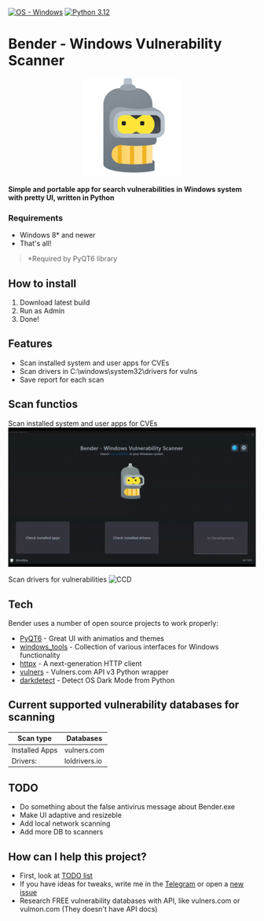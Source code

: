 [![OS - Windows](https://img.shields.io/badge/OS-Windows-blue?logo=windows&logoColor=white)](https://www.microsoft.com/ "Go to Microsoft homepage")
[![Python 3.12](https://img.shields.io/badge/python-3.12-blue.svg)](https://www.python.org/downloads/)

# Bender - Windows Vulnerability Scanner

<div align="center">
  <img src="https://raw.githubusercontent.com/trottling/Bender/main/media/bender.png" width="200"/>
</div>

**Simple and portable app for search vulnerabilities in Windows system with pretty UI, written in Python**

### Requirements
- Windows 8* and newer
- That's all!  

> *Required by PyQT6 library

## How to install
1. Download latest build
2. Run as Admin
3. Done!

## Features

- Scan installed system and user apps for CVEs
- Scan drivers in C:\windows\system32\drivers for vulns
- Save report for each scan

## Scan functios
Scan installed system and user apps for CVEs
![CIA](https://github.com/trottling/Bender/blob/main/media/CIA.gif?raw=true)

Scan drivers for vulnerabilities
![CCD](https://github.com/trottling/Bender/blob/main/media/CCD.gif?raw=true)


## Tech

Bender uses a number of open source projects to work properly:

- [PyQT6] - Great UI with animatios and themes
- [windows_tools] - Collection of various interfaces for Windows functionality
- [httpx] - A next-generation HTTP client
- [vulners] - Vulners.com API v3 Python wrapper
- [darkdetect] - Detect OS Dark Mode from Python

## Current supported vulnerability databases for scanning
| Scan type | Databases |
| ------ | ------ |
| Installed Apps | vulners.com |
| Drivers: | loldrivers.io |

## TODO
- Do something about the false antivirus message about Bender.exe
- Make UI adaptive and resizeble
- Add local network scanning
- Add more DB to scanners

## How can I help this project?
- First, look at [TODO list](https://github.com/trottling/Bender/tree/main#todo)
- If you have ideas for tweaks, write me in the [Telegram](https://t.me/trottling) or open a [new issue](https://github.com/trottling/Bender/issues/new/choose)
- Research FREE vulnerability databases with API, like vulners.com or vulmon.com (They doesn't have API docs)

[//]: # (These are reference links used in the body of this note and get stripped out when the markdown processor does its job. There is no need to format nicely because it shouldn't be seen. Thanks SO - http://stackoverflow.com/questions/4823468/store-comments-in-markdown-syntax)
    
   [PyQT6]: <https://doc.qt.io/qtforpython-6/>
   [windows_tools]: <https://github.com/netinvent/windows_tools>
   [httpx]: <https://www.python-httpx.org/>
   [vulners]: <https://pypi.org/project/vulners/>
   [darkdetect]: <https://github.com/albertosottile/darkdetect>
